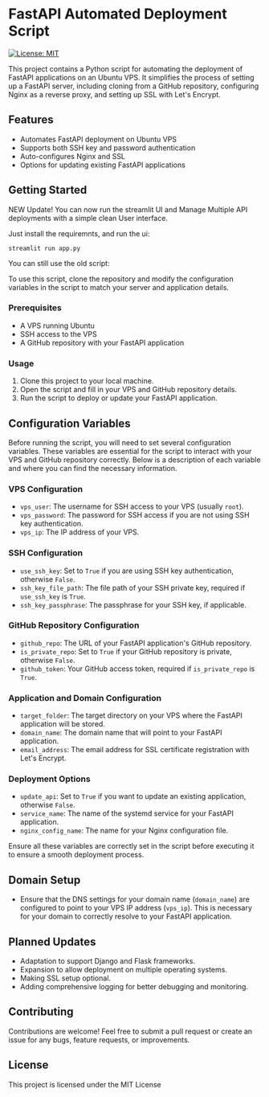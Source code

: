 # FastAPI Automated Deployment Script

[![License: MIT](https://img.shields.io/badge/License-MIT-yellow.svg)](https://opensource.org/licenses/MIT)

This project contains a Python script for automating the deployment of FastAPI applications on an Ubuntu VPS. It simplifies the process of setting up a FastAPI server, including cloning from a GitHub repository, configuring Nginx as a reverse proxy, and setting up SSL with Let's Encrypt.

## Features

- Automates FastAPI deployment on Ubuntu VPS
- Supports both SSH key and password authentication
- Auto-configures Nginx and SSL
- Options for updating existing FastAPI applications

## Getting Started

NEW Update!
You can now run the streamlit UI and Manage Multiple API deployments with a simple clean User interface.

Just install the requiremnts, and run the ui:

`streamlit run app.py`

You can still use the old script:

To use this script, clone the repository and modify the configuration variables in the script to match your server and application details.

### Prerequisites

- A VPS running Ubuntu
- SSH access to the VPS
- A GitHub repository with your FastAPI application

### Usage

1. Clone this project to your local machine.
2. Open the script and fill in your VPS and GitHub repository details.
3. Run the script to deploy or update your FastAPI application.

## Configuration Variables

Before running the script, you will need to set several configuration variables. These variables are essential for the script to interact with your VPS and GitHub repository correctly. Below is a description of each variable and where you can find the necessary information.

### VPS Configuration

- `vps_user`: The username for SSH access to your VPS (usually `root`).
- `vps_password`: The password for SSH access if you are not using SSH key authentication.
- `vps_ip`: The IP address of your VPS.

### SSH Configuration

- `use_ssh_key`: Set to `True` if you are using SSH key authentication, otherwise `False`.
- `ssh_key_file_path`: The file path of your SSH private key, required if `use_ssh_key` is `True`.
- `ssh_key_passphrase`: The passphrase for your SSH key, if applicable.

### GitHub Repository Configuration

- `github_repo`: The URL of your FastAPI application's GitHub repository.
- `is_private_repo`: Set to `True` if your GitHub repository is private, otherwise `False`.
- `github_token`: Your GitHub access token, required if `is_private_repo` is `True`.

### Application and Domain Configuration

- `target_folder`: The target directory on your VPS where the FastAPI application will be stored.
- `domain_name`: The domain name that will point to your FastAPI application.
- `email_address`: The email address for SSL certificate registration with Let's Encrypt.

### Deployment Options

- `update_api`: Set to `True` if you want to update an existing application, otherwise `False`.
- `service_name`: The name of the systemd service for your FastAPI application.
- `nginx_config_name`: The name for your Nginx configuration file.

Ensure all these variables are correctly set in the script before executing it to ensure a smooth deployment process.

## Domain Setup

- Ensure that the DNS settings for your domain name (`domain_name`) are configured to point to your VPS IP address (`vps_ip`). This is necessary for your domain to correctly resolve to your FastAPI application.

## Planned Updates

- Adaptation to support Django and Flask frameworks.
- Expansion to allow deployment on multiple operating systems.
- Making SSL setup optional.
- Adding comprehensive logging for better debugging and monitoring.

## Contributing

Contributions are welcome! Feel free to submit a pull request or create an issue for any bugs, feature requests, or improvements.

## License

This project is licensed under the MIT License

```

```

